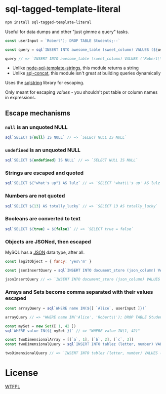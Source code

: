 <!-- js
const sql = require('./')
-->

# sql-tagged-template-literal

```sh
npm install sql-tagged-template-literal
```

Useful for data dumps and other "just gimme a query" tasks.

```js
const userInput = `Robert'); DROP TABLE Students;--`

const query = sql`INSERT INTO awesome_table (sweet_column) VALUES (${userInput})`

query // => `INSERT INTO awesome_table (sweet_column) VALUES ('Robert\\'); DROP TABLE Students;--')`
```

- Unlike [node-sql-template-strings](https://github.com/felixfbecker/node-sql-template-strings), this module returns a string
- Unlike [sql-concat](https://github.com/TehShrike/sql-concat), this module isn't great at building queries dynamically

Uses the [sqlstring](https://github.com/mysqljs/sqlstring) library for escaping.

Only meant for escaping *values* - you shouldn't put table or column names in expressions.

## Escape mechanisms

### `null` is an unquoted NULL

```js
sql`SELECT ${null} IS NULL` // => `SELECT NULL IS NULL`
```

### `undefined` is an unquoted NULL

```js
sql`SELECT ${undefined} IS NULL` // => `SELECT NULL IS NULL`
```

### Strings are escaped and quoted

```js
sql`SELECT ${"what's up"} AS lulz` // => `SELECT 'what\\'s up' AS lulz`
```

### Numbers are not quoted

```js
sql`SELECT ${13} AS totally_lucky` // => `SELECT 13 AS totally_lucky`
```

### Booleans are converted to text

```js
sql`SELECT ${true} = ${false}` // => `SELECT true = false`
```

### Objects are JSONed, then escaped

MySQL has a [JSON](https://dev.mysql.com/doc/refman/5.7/en/json.html) data type, after all.

```js
const legitObject = { fancy: 'yes\'m' }

const jsonInsertQuery = sql`INSERT INTO document_store (json_column) VALUES (${legitObject})`

jsonInsertQuery // => `INSERT INTO document_store (json_column) VALUES ('{\\"fancy\\":\\"yes\\'m\\"}')`
```

### Arrays and Sets become comma separated with their values escaped

```js
const arrayQuery = sql`WHERE name IN(${[ `Alice`, userInput ]})`

arrayQuery // => "WHERE name IN('Alice', 'Robert\\'); DROP TABLE Students;--')"
```

```js
const mySet = new Set([ 1, 42 ])
sql`WHERE value IN(${ mySet })` // => "WHERE value IN(1, 42)"
```

```js
const twoDimensionalArray = [[`a`, 1], [`b`, 2], [`c`, 3]]
const twoDimensionalQuery = sql`INSERT INTO tablez (letter, number) VALUES ${twoDimensionalArray}`

twoDimensionalQuery // => `INSERT INTO tablez (letter, number) VALUES ('a', 1), ('b', 2), ('c', 3)`
```

# License

[WTFPL](http://wtfpl2.com/)
